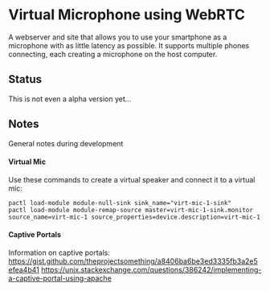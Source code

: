 # Virtual Microphone using WebRTC
A webserver and site that allows you to use your smartphone as a microphone with as little latency as possible.
It supports multiple phones connecting, each creating a microphone on the host computer.

## Status
This is not even a alpha version yet...


## Notes
General notes during development

#### Virtual Mic
Use these commands to create a virtual speaker and connect it to a virtual mic:
```
pactl load-module module-null-sink sink_name="virt-mic-1-sink"
pactl load-module module-remap-source master=virt-mic-1-sink.monitor source_name=virt-mic-1 source_properties=device.description=virt-mic-1
```

#### Captive Portals
Information on captive portals:
https://gist.github.com/theprojectsomething/a8406ba6be3ed3335fb3a2e5efea4b41
https://unix.stackexchange.com/questions/386242/implementing-a-captive-portal-using-apache
